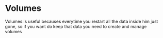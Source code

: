 # Volumes

Volumes is useful becauses everytime you restart all the data inside him just gone, so if you want do keep that data you need to create and manage volumes
